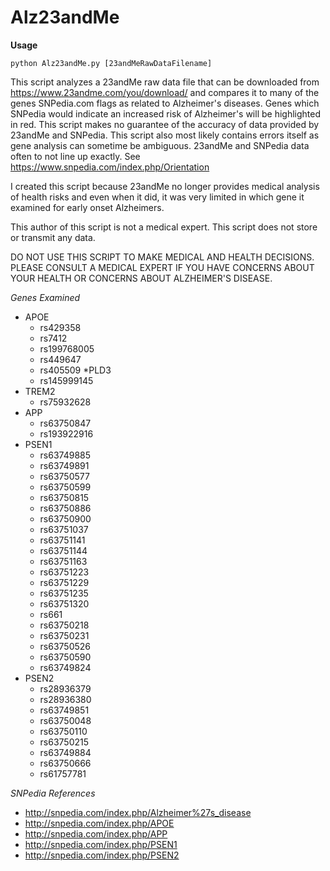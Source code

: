 # Alz23andMe
__Usage__
```
python Alz23andMe.py [23andMeRawDataFilename]
```

This script analyzes a 23andMe raw data file that can be downloaded from https://www.23andme.com/you/download/ and compares it to many of the genes SNPedia.com flags as related to Alzheimer's diseases.  Genes which SNPedia  would indicate an increased risk of Alzheimer's will be highlighted in red. This script makes no guarantee of the accuracy of data provided by 23andMe and SNPedia.  This script also most likely contains errors itself as gene analysis can sometime be ambiguous.  23andMe and SNPedia data often to not line up exactly.  See https://www.snpedia.com/index.php/Orientation

I created this script because 23andMe no longer provides medical analysis of health risks and even when it did, it was very limited in which gene it examined for early onset Alzheimers.

This author of this script is not a medical expert.  This script does not store or transmit any data.

DO NOT USE THIS SCRIPT TO MAKE MEDICAL AND HEALTH DECISIONS.
PLEASE CONSULT A MEDICAL EXPERT IF YOU HAVE CONCERNS ABOUT YOUR HEALTH OR CONCERNS ABOUT ALZHEIMER'S DISEASE.

_Genes Examined_

* APOE
  * rs429358
  * rs7412
  * rs199768005
  * rs449647
  * rs405509
*PLD3
  * rs145999145
* TREM2
  * rs75932628
* APP
  * rs63750847
  * rs193922916
* PSEN1
  * rs63749885
  * rs63749891
  * rs63750577
  * rs63750599
  * rs63750815
  * rs63750886
  * rs63750900
  * rs63751037
  * rs63751141
  * rs63751144
  * rs63751163
  * rs63751223
  * rs63751229
  * rs63751235
  * rs63751320
  * rs661
  * rs63750218
  * rs63750231
  * rs63750526
  * rs63750590
  * rs63749824
* PSEN2
  * rs28936379
  * rs28936380
  * rs63749851
  * rs63750048
  * rs63750110
  * rs63750215
  * rs63749884
  * rs63750666
  * rs61757781

_SNPedia References_
* http://snpedia.com/index.php/Alzheimer%27s_disease
* http://snpedia.com/index.php/APOE
* http://snpedia.com/index.php/APP
* http://snpedia.com/index.php/PSEN1
* http://snpedia.com/index.php/PSEN2
